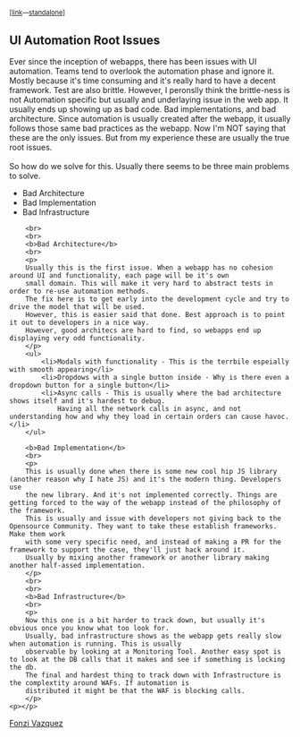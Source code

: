 <!DOCTYPE html>
<!-- saved from url=(0053)https://fonzi.xyz/blog/ui-automation-root-issues.html -->
<html lang="en"><head><meta http-equiv="Content-Type" content="text/html; charset=UTF-8">
<title></title>
<link rel="stylesheet" type="text/css" href="./ui-automation-root-issues_files/styles.css">

</head>
<body>
<h1></h1>
<small>[<a href="https://fonzi.xyz/blog.html#ui-automation-root-issues">link</a>—<a href="https://fonzi.xyz/blog/ui-automation-root-issues.html">standalone</a>]</small>
<div class="left">
    <h2 id="ui-automation-root-issues">UI Automation Root Issues</h2>
    <div class="left">
	<p> Ever since the inception of webapps, there has been issues with UI automation. 
        Teams tend to overlook the automation phase and ignore it. Mostly because it's time consuming and
        it's really hard to have a decent framework. Test are also brittle. However, I peronslly think the brittle-ness 
        is not Automation specific but usually and underlaying issue in the web app. 
        It usually ends up showing up as bad code. Bad implementations, and bad architecture. Since automation 
        is usually created after the webapp, it usually follows those same bad practices as the webapp. 
        Now I'm NOT saying that these are the only issues. But from my experience these are usually the true root issues. 
        <br>
        <br>
        So how do we solve for this. Usually there seems to be three main problems to solve. 
        </p><ul>
            <li>Bad Architecture</li>
            <li>Bad Implementation</li>
            <li>Bad Infrastructure</li>
        </ul>
        
        <br>
        <br>
        <b>Bad Architecture</b>
        <br>
        <p>
        Usually this is the first issue. When a webapp has no cohesion around UI and functionality, each page will be it's own
        small domain. This will make it very hard to abstract tests in order to re-use automation methods. 
        The fix here is to get early into the development cycle and try to drive the model that will be used. 
        However, this is easier said that done. Best approach is to point it out to developers in a nice way. 
        However, good architecs are hard to find, so webapps end up displaying very odd functionality. 
        </p>
        <ul>
            <li>Modals with functionality - This is the terrbile espeially with smooth appearing</li>
            <li>Dropdows with a single button inside - Why is there even a dropdown button for a single button</li>
            <li>Async calls - This is usually where the bad architecture shows itself and it's hardest to debug. 
                Having all the network calls in async, and not understanding how and why they load in certain orders can cause havoc.</li>    
        </ul>

        <b>Bad Implementation</b>
        <br>
        <p>
        This is usually done when there is some new cool hip JS library (another reason why I hate JS) and it's the modern thing. Developers use 
        the new library. And it's not implemented correctly. Things are getting forced to the way of the webapp instead of the philosophy of the framework. 
        This is usually and issue with developers not giving back to the Opensource Community. They want to take these establish frameworks. Make them work 
        with some very specific need, and instead of making a PR for the framework to support the case, they'll just hack around it. 
        Usually by mixing another framework or another library making another half-assed implementation. 
        </p>
        <br>
        <br>
        <b>Bad Infrastructure</b>
        <br>
        <p>
        Now this one is a bit harder to track down, but usually it's obvious once you know what too look for. 
        Usually, bad infrastructure shows as the webapp gets really slow when automation is running. This is usually 
        observable by looking at a Monitoring Tool. Another easy spot is to look at the DB calls that it makes and see if something is locking the db. 
        The final and hardest thing to track down with Infrastructure is the complextity around WAFs. If automation is 
        distributed it might be that the WAF is blocking calls. 
        </p>
    <p></p> 
</div>
<footer><a href="https://fonzi.xyz/">Fonzi Vazquez</a></footer>

</div></body></html>